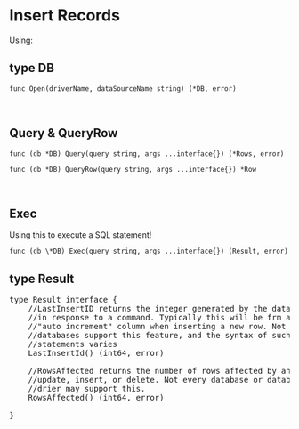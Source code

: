 <!-- markdownlint-disable -->

# Insert Records

Using:

<h2>type DB</h2>
<pre><code>func Open(driverName, dataSourceName string) (*DB, error)</code></pre>
<br>
<h2>Query & QueryRow</h2>
<pre><code>func (db *DB) Query(query string, args ...interface{}) (*Rows, error)</code></pre>
<pre><code>func (db *DB) QueryRow(query string, args ...interface{}) *Row</code></pre>
<br>

<h2>Exec</h2>
Using this to execute a SQL statement!
<br>
<pre><code>func (db \*DB) Exec(query string, args ...interface{}) (Result, error)</code></pre>

<h2>type Result</h2>
<pre>type Result interface {
    //LastInsertID returns the integer generated by the database
    //in response to a command. Typically this will be frm an
    //"auto increment" column when inserting a new row. Not all
    //databases support this feature, and the syntax of such
    //statements varies
    LastInsertId() (int64, error)</br>
    //RowsAffected returns the number of rows affected by an
    //update, insert, or delete. Not every database or database
    //drier may support this.
    RowsAffected() (int64, error)</br>
}</pre>
